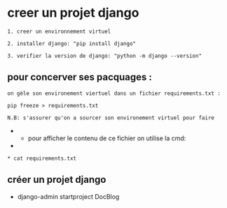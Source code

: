 # creer un projet django

    1. creer un environnement virtuel
    
    2. installer django: "pip install django"

    3. verifier la version de django: "python -m django --version"

## pour concerver ses pacquages :

    on gèle son environement viertuel dans un fichier requirements.txt :

    pip freeze > requirements.txt

    N.B: s'assurer qu'on a sourcer son environement virtuel pour faire
*
    * pour afficher le contenu de ce fichier on utilise la cmd:
*

    * cat requirements.txt
  
## créer un projet django

* django-admin startproject DocBlog